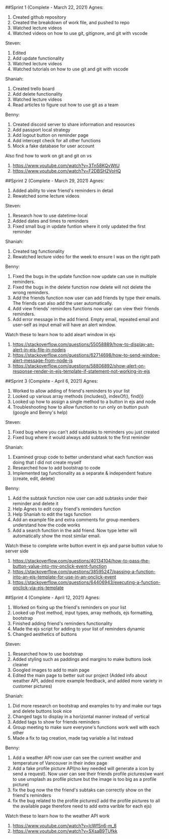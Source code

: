 ##Sprint 1 (Complete - March 22, 2021)
Agnes:
1. Created github repository
2. Created the breakdown of work file, and pushed to repo
3. Watched lecture videos
4. Watched videos on how to use git, gitignore, and git with vscode

Steven:
1. Edited 
2. Add update functionality
3. Watched lecture videos
4. Watched tutorials on how to use git and git with vscode

Shaniah:
1. Created trello board
2. Add delete functionality
3. Watched lecture videos
4. Read articles to figure out how to use git as a team

Benny:
1. Created discord server to share information and resources
2. Add passport local strategy 
3. Add logout button on reminder page 
4. Add intercept check for all other functions 
5. Mock a fake database for user account

Also find how to work on git and git on vs 
1. https://www.youtube.com/watch?v=3Tn58KQvWtU 
2. https://www.youtube.com/watch?v=F2DBSH2VoHQ


##Sprint 2 (Complete - March 29, 2021)
Agnes:
1. Added ability to view friend's reminders in detail
2. Rewatched some lecture videos

Steven:
1. Research how to use datetime-local
2. Added dates and times to reminders
3. Fixed small bug in update funtion where it only updated the first reminder

Shaniah:
1. Created tag functionality
2. Rewatched lecture video for the week to ensure I was on the right path

Benny:
1. Fixed the bugs in the update function now update can use in multiple reminders.
2. Fixed the bugs in the delete function now delete will not delete the wrong reminders.
3. Add the friends function now user can add friends by type their emails.
   The friends can also add the user automatically.
4. Add view friends' reminders functions now user can view their friends reminders.
5. Add error message in the add friend. Empty email, repeated email and user-self as input email will have an alert window.

Watch these to learn how to add aleart window in ejs
1. https://stackoverflow.com/questions/55058889/how-to-display-an-alert-in-ejs-file-in-nodejs
2. https://stackoverflow.com/questions/62714698/how-to-send-window-alert-message-from-node-js
3. https://stackoverflow.com/questions/58806892/show-alert-on-response-render-in-ejs-template-if-statement-not-working-in-ejs


##Sprint 3 (Complete - April 6, 2021)
Agnes:
1. Worked to allow adding of friend's reminders to your list
2. Looked up various array methods (includes(), indexOf(), find())
3. Looked up how to assign a single method to a button in ejs and node
4. Troubleshooting how to allow function to run only on button push (google and Benny's help)

Steven:
1. Fixed bug where you can't add subtasks to reminders you just created
2. Fixed bug where it would always add subtask to the first reminder

Shaniah:
1. Examined group code to better understand what each function was doing that I did not create myself
2. Researched how to add bootstrap to code
3. Implemented tag functionality as a separate & independent feature (create, edit, delete)

Benny:
1. Add the subtask function now user can add subtasks under their reminder and delete it
2. Help Agnes to edit copy friend's reminders function
3. Help Shaniah to edit the tags function
4. Add an example file and extra comments for group members understand how the code works
5. Add a search function in the add friend. Now type letter will automatically show the most similar email.

Watch these to complete write button event in ejs and parse button value to server side
1. https://stackoverflow.com/questions/40134104/how-to-pass-the-button-value-into-my-onclick-event-function
2. https://stackoverflow.com/questions/38595247/passing-a-function-into-an-ejs-template-for-use-in-an-onclick-event
3. https://stackoverflow.com/questions/64406943/executing-a-function-onclick-via-ejs-template

##Sprint 4 (Complete - April 12, 2021)
Agnes:
1. Worked on fixing up the friend's reminders on your list
2. Looked up Post method, input types, array methods, ejs formatting, bootstrap
1. Finished adding friend's reminders functionality
2. Made the ejs script for adding to your list of reminders dynamic
3. Changed aesthetics of buttons

Steven:
1. Researched how to use bootstrap
2. Added styling such as paddings and margins to make buttons look cleaner
3. Googled images to add to main page
4. Edited the main page to better suit our project (Added info about weather API, added more example feedback, and added more variety in customer pictures)

Shaniah:
1. Did more research on bootstrap and examples to try and make our tags and delete buttons look nice
2. Changed tags to display in a horizontal manner instead of vertical 
3. Added tags to show for friends reminders
4. Group meeting to make sure everyone's functions work well with each other
5. Made a fix to tag creation, made tag variable a list instead

Benny:
1. Add a weather API now user can see the current weather and temperature of Vancouver in their index page
2. Add a fake profile picture API(no key needed will generate a icon by send a request). Now user can see their friends profile pictures(we want to use unsplash as profile picture but the image is too big as a profile picture)
3. fix the bug now the the friend's subtaks can correctly show on the friend's reminders
4. fix the bug related to the profile pictures(I add the profile pictures to all the available page therefore need to add extra varible for each ejs)

Watch these to learn how to the weather API work
1. https://www.youtube.com/watch?v=lcWfSn6-m_8
2. https://www.youtube.com/watch?v=SXsaB9TUfkk

